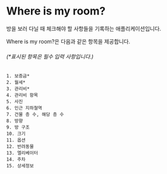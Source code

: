 # Where is my room?

방을 보러 다닐 때 체크해야 할 사항들을 기록하는 애플리케이션입니다.

Where is my room?은 다음과 같은 항목을 제공합니다.

###### (*표시된 항목은 필수 입력 사항입니다.)

 	1. 보증금*
 	2. 월세*
 	3. 관리비*
 	4. 관리비 항목
 	5. 사진
 	6. 인근 지하철역
 	7. 건물 층 수, 해당 층 수
 	8. 방향
 	9. 방 구조
 	10. 크기
 	11. 옵션
 	12. 반려동물
 	13. 엘리베이터
 	14. 주차
 	15. 상세정보